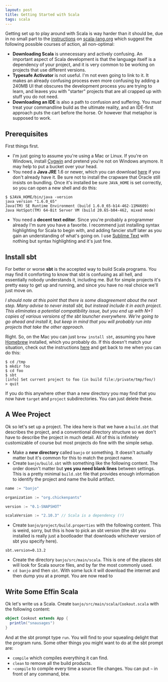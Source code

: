 ```yaml
---
layout: post
title: Getting Started with Scala
tags: scala
---
```


Getting set up to play around with Scala is way harder than it should be, due in no small part to the [instructions](http://scala-lang.org/download/) on [scala-lang.org](http://scala-lang.org) which suggest the following possible courses of action, all non-optimal:

- **Downloading Scala** is unnecessary and actively confusing. An important aspect of Scala development is that the language itself is a dependency of your project, and it is very common to be working on projects that use different versions.
- **Typesafe Activator** is not useful. I'm not even going to link to it. It makes an already confusing process even more confusing by adding a 240MB UI that obscures the development process you are trying to learn, and leaves you with "starter" projects that are all crapped up with stuff you do not need.
- **Downloading an IDE** is also a path to confusion and suffering. You *must* treat your commandline build as the ultimate reality, and an IDE-first approach puts the cart before the horse. Or however that metaphor is supposed to work.

## Prerequisites

First things first.

- I'm just going to assume you're using a Mac or Linux. If you're on Windows, install [Cygwin](http://www.cygwin.com/) and pretend you're not on Windows anymore. It may help to put a bucket over your head.
- You need a **Java JRE** 1.6 or newer, which you can download [here](http://www.java.com) if you don't already have it. Be sure not to install the crapware that Oracle still insists on bundling. Once it's installed be sure `JAVA_HOME` is set correctly, so you can open a new shell and do this:

```
$ $JAVA_HOME/bin/java -version
java version "1.6.0_65"
Java(TM) SE Runtime Environment (build 1.6.0_65-b14-462-11M4609)
Java HotSpot(TM) 64-Bit Server VM (build 20.65-b04-462, mixed mode)
```

- You need a **decent text editor**. Since you're probably a programmer already I'm sure you have a favorite. I recommend just installing syntax highlighting for Scala to begin with, and adding fancier stuff later as you gain an understanding of what's going on. I use [Sublime Text](http://www.sublimetext.com/) with nothing but syntax highlighting and it's just fine.

## Install sbt

For better or worse **sbt** is the accepted way to build Scala programs. You may find it comforting to know that sbt is confusing as all hell, and essentially nobody understands it, including me. But for simple projects it's pretty easy to get up and running, and since you have no real choice we'll just move on.

*I should note at this point that there is some disagreement about the next step. Many advise to never install sbt, but instead  include it in each project. This eliminates a potential compatibility issue, but you end up with N+1 copies of various versions of the sbt launcher everywhere. We're going to go ahead and install it, but keep in mind that you will probably run into projects that take the other approach.*

Right. So, on the Mac you can just `brew install sbt`, assuming you have [Homebrew](http://brew.sh/) installed, which you probably do. If this doesn't match your situation, check out the instructions [here](http://www.scala-sbt.org/release/docs/Getting-Started/Setup.html) and get back to me when you can do this:

```
$ cd /tmp
$ mkdir foo
$ cd foo
$ sbt
[info] Set current project to foo (in build file:/private/tmp/foo/)
> quit
```

If you do this anywhere other than a new directory you may find that you now have `target` and `project` subdirectories. You can just delete these.

## A Wee Project

Ok so let's set up a project. The idea here is that we have a `build.sbt` that describes the project, and a conventional directory structure so we don't have to describe the project in much detail. All of this is infinitely customizable of course but most projects do fine with the simple setup.

- Make a **new directory** called `banjo` or something. It doesn't actually matter but it's common for this to match the project name.
- Create `banjo/build.sbt` with something like the following content. The order doesn't matter but **yes you need blank lines** between settings. This is a pretty minimal `build.sbt` file that provides enough information to identify the project and name the build artifact.

```scala
name := "banjo"

organization := "org.chickenpants"

version := "0.1-SNAPSHOT"

scalaVersion := "2.10.3" // Scala is a dependency (!)
```

- Create `banjo/project/build.properties` with the following content. This is weird, sorry, but this is how to pick an sbt version (the sbt you installed is really just a bootloader that downloads whichever version of sbt you specify here).

```
sbt.version=0.13.2
```

- Create the directory `banjo/src/main/scala`. This is one of the places sbt will look for Scala source files, and by far the most commonly used.
- `cd banjo` and then `sbt`. With some luck it will download the internet and then dump you at a prompt. You are now read to

## Write Some Effin Scala

Ok let's write us a Scala. Create `banjo/src/main/scala/Cookout.scala` with the following content:

```scala
object Cookout extends App {
  println("snausages")  
}
```

And at the sbt prompt type `run`. You will find to your squealing delight that the program runs. Some other things you might want to do at the sbt prompt are:

- `compile` which compiles everything it can find.
- `clean` to remove all the build products.
- `~compile` to compile every time a source file changes. You can put `~` in front of any command, btw.





